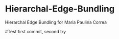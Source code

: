 # Hierarchal-Edge-Bundling
Hierarchal Edge Bundling for Maria Paulina Correa

#Test first commit, second try